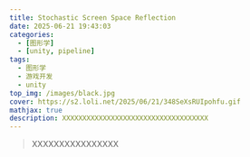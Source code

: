 ```yaml
---
title: Stochastic Screen Space Reflection
date: 2025-06-21 19:43:03
categories: 
  - [图形学]
  - [unity, pipeline]
tags:
  - 图形学
  - 游戏开发
  - unity
top_img: /images/black.jpg
cover: https://s2.loli.net/2025/06/21/348SeXsRUIpohfu.gif
mathjax: true
description: XXXXXXXXXXXXXXXXXXXXXXXXXXXXXXXXXXXX
---
```


> XXXXXXXXXXXXXXXX

